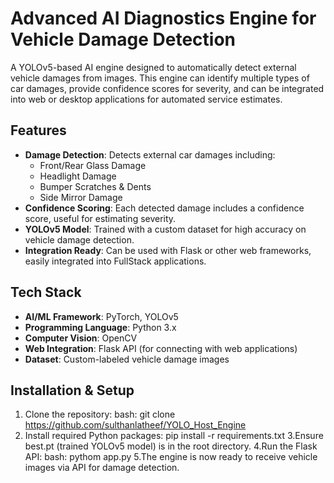 # Advanced AI Diagnostics Engine for Vehicle Damage Detection

A YOLOv5-based AI engine designed to automatically detect external vehicle damages from images. This engine can identify multiple types of car damages, provide confidence scores for severity, and can be integrated into web or desktop applications for automated service estimates.

## Features

- **Damage Detection**: Detects external car damages including:
  - Front/Rear Glass Damage
  - Headlight Damage
  - Bumper Scratches & Dents
  - Side Mirror Damage
- **Confidence Scoring**: Each detected damage includes a confidence score, useful for estimating severity.
- **YOLOv5 Model**: Trained with a custom dataset for high accuracy on vehicle damage detection.
- **Integration Ready**: Can be used with Flask or other web frameworks, easily integrated into FullStack applications.

## Tech Stack

- **AI/ML Framework**: PyTorch, YOLOv5
- **Programming Language**: Python 3.x
- **Computer Vision**: OpenCV
- **Web Integration**: Flask API (for connecting with web applications)
- **Dataset**: Custom-labeled vehicle damage images

## Installation & Setup

1. Clone the repository:
  bash: git clone https://github.com/sulthanlatheef/YOLO_Host_Engine
2. Install required Python packages:
   pip install -r requirements.txt
3.Ensure best.pt (trained YOLOv5 model) is in the root directory.
4.Run the Flask API:
  bash: pythom app.py
5.The engine is now ready to receive vehicle images via API for damage detection.
   
